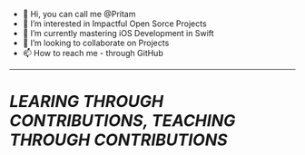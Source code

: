 - 👋 Hi, you can call me @Pritam
- 👀 I’m interested in Impactful Open Sorce Projects
- 🌱 I’m currently mastering iOS Development in Swift
- 💞️ I’m looking to collaborate on Projects
- 📫 How to reach me - through GitHub

<hr>
<em> <H1> LEARING THROUGH CONTRIBUTIONS, TEACHING THROUGH CONTRIBUTIONS </H1> </em> 

<!---
kaummm/kaummm is a ✨ special ✨ repository because its `README.md` (this file) appears on your GitHub profile.
You can click the Preview link to take a look at your changes.
--->
